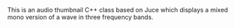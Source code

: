 This is an audio thumbnail C++ class based on Juce which displays a mixed mono version of a wave in three frequency bands.